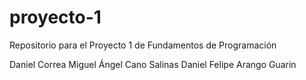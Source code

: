 # proyecto-1
 Repositorio para el Proyecto 1 de Fundamentos de Programación 

Daniel Correa 
Miguel Ángel Cano Salinas
Daniel Felipe Arango Guarin
